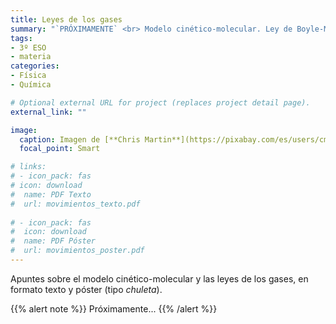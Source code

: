 ```yaml
---
title: Leyes de los gases
summary: "`PRÓXIMAMENTE` <br> Modelo cinético-molecular. Ley de Boyle-Mariotte, ley de Charles y ley de Gay-Lussac."
tags:
- 3º ESO
- materia
categories:
- Física
- Química

# Optional external URL for project (replaces project detail page).
external_link: ""

image:
  caption: Imagen de [**Chris Martin**](https://pixabay.com/es/users/cmart29-3708955/) en [Pixabay](https://pixabay.com/es/)
  focal_point: Smart

# links:
# - icon_pack: fas
# icon: download
#  name: PDF Texto
#  url: movimientos_texto.pdf
  
# - icon_pack: fas
#  icon: download
#  name: PDF Póster
#  url: movimientos_poster.pdf  
---
```


Apuntes sobre el modelo cinético-molecular y las leyes de los gases, en formato texto y póster (tipo _chuleta_).

{{% alert note %}}
Próximamente...
{{% /alert %}}